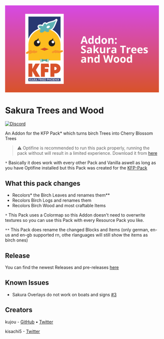 [![](respack.png)]()
# Sakura Trees and Wood
[![Discord](https://img.shields.io/badge/Discord-join-blue?style=flat-square)](https://discord.gg/HrsGZ8B9bT)

An Addon for the KFP Pack* which turns birch Trees into Cherry Blossom Trees

> ⚠️ Optifine is recommended to run this pack properly, running the pack without will result in a limited experience. Download it from [here](https://optifine.net/download)

`*` Basically it does work with every other Pack and Vanilla aswell as long as you have Optifine installed but this Pack was created for the [KFP-Pack](https://github.com/KiaraFriedPhoenix/KFP-Pack)

## What this pack changes
* Recolors* the Birch Leaves and renames them**
* Recolors Birch Logs and renames them
* Recolors Birch Wood and most craftable Items

`*` This Pack uses a Colormap so this Addon doesn't need to overwrite textures so you can use this Pack with every Resource Pack you like.

`**` This Pack does rename the changed Blocks and Items (only german, en-us and en-gb supported rn, othe rlanguages will still show the items as birch ones)

## Release
You can find the newest Releases and pre-releases [here](https://github.com/KiaraFriedPhoenix/KFP-Sakura/releases/latest)

## Known Issues
* Sakura Overlays do not work on boats and signs [#3](https://github.com/KiaraFriedPhoenix/KFP-Pack/issues/3)

## Creators

kujou - [GitHub](https://github.com/kujxu) • [Twitter](https://twitter.com/KujouKFP)

kisachi5 - [Twitter](https://twitter.com/kisachi5)
